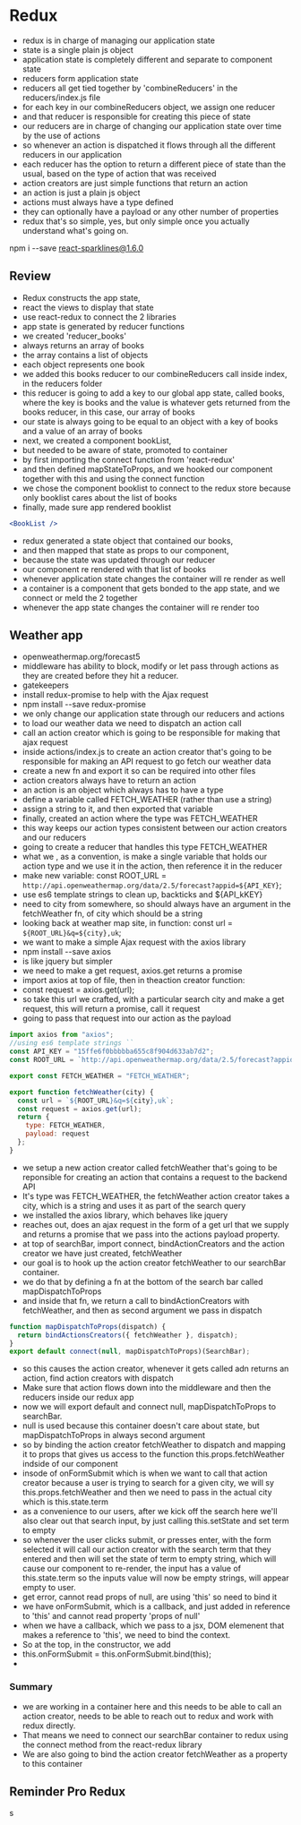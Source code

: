 # Redux

* redux is in charge of managing our application state
* state is a single plain js object
* application state is completely different and separate to component state
* reducers form application state
* reducers all get tied together by 'combineReducers' in the reducers/index.js file
* for each key in our combineReducers object, we assign one reducer
* and that reducer is responsible for creating this piece of state
* our reducers are in charge of changing our application state over time by the use of actions
* so whenever an action is dispatched it flows through all the different reducers in our application
* each reducer has the option to return a different piece of state than the usual, based on the type of action that was received
* action creators are just simple functions that return an action
* an action is just a plain js object
* actions must always have a type defined
* they can optionally have a payload or any other number of properties
* redux that's so simple, yes, but only simple once you actually understand what's going on.

npm i --save react-sparklines@1.6.0

## Review

* Redux constructs the app state,
* react the views to display that state
* use react-redux to connect the 2 libraries
* app state is generated by reducer functions
* we created 'reducer_books'
* always returns an array of books
* the array contains a list of objects
* each object represents one book
* we added this books reducer to our combineReducers call inside index, in the reducers folder
* this reducer is going to add a key to our global app state, called books, where the key is books and the value is whatever gets returned from the books reducer, in this case, our array of books
* our state is always going to be equal to an object with a key of books and a value of an array of books
* next, we created a component bookList,
* but needed to be aware of state, promoted to container
* by first importing the connect function from 'react-redux'
* and then defined mapStateToProps, and we hooked our component together with this and using the connect function
* we chose the component booklist to connect to the redux store because only booklist cares about the list of books
* finally, made sure app rendered booklist

```jsx
<BookList />
```

* redux generated a state object that contained our books,
* and then mapped that state as props to our component,
* because the state was updated through our reducer
* our component re rendered with that list of books
* whenever application state changes the container will re render as well
* a container is a component that gets bonded to the app state, and we connect or meld the 2 together
* whenever the app state changes the container will re render too

## Weather app

* openweathermap.org/forecast5
* middleware has ability to block, modify or let pass through actions as they are created before they hit a reducer.
* gatekeepers
* install redux-promise to help with the Ajax request
* npm install --save redux-promise
* we only change our application state through our reducers and actions
* to load our weather data we need to dispatch an action call
* call an action creator which is going to be responsible for making that ajax request
* inside actions/index.js to create an action creator that's going to be responsible for making an API request to go fetch our weather data
* create a new fn and export it so can be required into other files
* action creators always have to return an action
* an action is an object which always has to have a type
* define a variable called FETCH_WEATHER (rather than use a string)
* assign a string to it, and then exported that variable
* finally, created an action where the type was FETCH_WEATHER
* this way keeps our action types consistent between our action creators and our reducers
* going to create a reducer that handles this type FETCH_WEATHER
* what we , as a convention, is make a single variable that holds our action type and we use it in the action, then reference it in the reducer
* make new variable: const ROOT_URL = `http://api.openweathermap.org/data/2.5/forecast?appid=${API_KEY}`;
* use es6 template strings to clean up, backticks and ${API_kKEY}
* need to city from somewhere, so should always have an argument in the fetchWeather fn, of city which should be a string
* looking back at weather map site, in function:
  const url = `${ROOT_URL}&q=${city},uk`;
* we want to make a simple Ajax request with the axios library
* npm install --save axios
* is like jquery but simpler
* we need to make a get request, axios.get returns a promise
* import axios at top of file, then in theaction creator function:
* const request = axios.get(url);
* so take this url we crafted, with a particular search city and make a get request, this will return a promise, call it request
* going to pass that request into our action as the payload

```javascript
import axios from "axios";
//using es6 template strings ``
const API_KEY = "15ffe6f0bbbbba655c8f904d633ab7d2";
const ROOT_URL = `http://api.openweathermap.org/data/2.5/forecast?appid=${API_KEY}`;

export const FETCH_WEATHER = "FETCH_WEATHER";

export function fetchWeather(city) {
  const url = `${ROOT_URL}&q=${city},uk`;
  const request = axios.get(url);
  return {
    type: FETCH_WEATHER,
    payload: request
  };
}
```

* we setup a new action creator called fetchWeather that's going to be reponsible for creating an action that contains a request to the backend API
* It's type was FETCH_WEATHER, the fetchWeather action creator takes a city, which is a string and uses it as part of the search query
* we installed the axios library, which behaves like jquery
* reaches out, does an ajax request in the form of a get url that we supply and returns a promise that we pass into the actions payload property.
* at top of searchBar, import connect, bindActionCreators and the action creator we have just created, fetchWeather
* our goal is to hook up the action creator fetchWeather to our searchBar container.
* we do that by defining a fn at the bottom of the search bar called mapDispatchToProps
* and inside that fn, we return a call to bindActionCreators with fetchWeather, and then as second argument we pass in dispatch

```javascript
function mapDispatchToProps(dispatch) {
  return bindActionsCreators({ fetchWeather }, dispatch);
}
export default connect(null, mapDispatchToProps)(SearchBar);
```

* so this causes the action creator, whenever it gets called adn returns an action, find action creators with dispatch
* Make sure that action flows down into the middleware and then the reducers inside our redux app
* now we will export default and connect null, mapDispatchToProps to searchBar.
* null is used because this container doesn't care about state, but mapDispatchToProps in always second argument
* so by binding the action creator fetchWeather to dispatch and mapping it to props that gives us access to the function this.props.fetchWeather indside of our component
* insode of onFormSubmit which is when we want to call that action creator because a user is trying to search for a given city, we will sy this.props.fetchWeather and then we need to pass in the actual city which is this.state.term
* as a convenience to our users, after we kick off the search here we'll also clear out that search input, by just calling this.setState and set term to empty
* so whenever the user clicks submit, or presses enter, with the form selected it will call our action creator with the search term that they entered and then will set the state of term to empty string, which will cause our component to re-render, the input has a value of this.state.term so the inputs value will now be empty strings, will appear empty to user.
* get error, cannot read props of null, are using 'this' so need to bind it
* we have onFormSubmit, which is a callback, and just added in reference to 'this' and cannot read property 'props of null'
* when we have a callback, which we pass to a jsx, DOM elemenent that makes a reference to 'this', we need to bind the context.
* So at the top, in the constructor, we add
* this.onFormSubmit = this.onFormSubmit.bind(this);
*

### Summary

* we are working in a container here and this needs to be able to call an action creator, needs to be able to reach out to redux and work with redux directly.
* That means we need to connect our searchBar container to redux using the connect method from the react-redux library
* We are also going to bind the action creator fetchWeather as a property to this container

## Reminder Pro Redux
s
